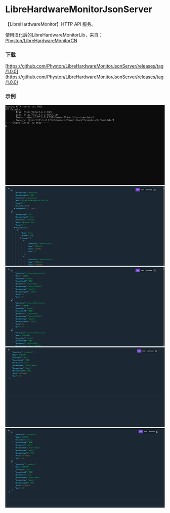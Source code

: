 # LibreHardwareMonitorJsonServer
【LibreHardwareMonitor】HTTP API 服务。

使用汉化后的LibreHardwareMonitorLib，来自：[Physton/LibreHardwareMonitorCN](https://github.com/Physton/LibreHardwareMonitorCN)

###  下载
[https://github.com/Physton/LibreHardwareMonitorJsonServer/releases/tag/1.0.0](https://github.com/Physton/LibreHardwareMonitorJsonServer/releases/tag/1.0.0)

### 示例
![](https://raw.githubusercontent.com/Physton/LibreHardwareMonitorJsonServer/main/screenshot/5.png)
![](https://raw.githubusercontent.com/Physton/LibreHardwareMonitorJsonServer/main/screenshot/1.png)
![](https://raw.githubusercontent.com/Physton/LibreHardwareMonitorJsonServer/main/screenshot/2.png)
![](https://raw.githubusercontent.com/Physton/LibreHardwareMonitorJsonServer/main/screenshot/3.png)
![](https://raw.githubusercontent.com/Physton/LibreHardwareMonitorJsonServer/main/screenshot/4.png)
